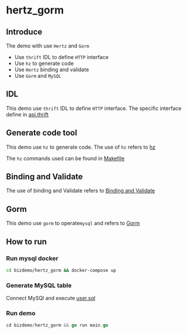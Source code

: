 # hertz_gorm

## Introduce

The demo with use `Hertz` and `Gorm`

- Use `thrift` IDL to define `HTTP` interface
- Use `hz` to generate code
- Use `Hertz` binding and validate
- Use `Gorm` and `MySQL`

## IDL

This demo use `thrift` IDL to define `HTTP` interface. The specific interface define in [api.thrift](idl/api.thrift)

## Generate code tool

This demo use `hz` to generate code. The use of `hz` refers
to [hz](https://www.cloudwego.io/docs/hertz/tutorials/toolkit/toolkit/)

The `hz` commands used can be found in [Makefile](Makefile)

## Binding and Validate

The use of binding and Validate refers
to [Binding and Validate](https://www.cloudwego.io/docs/hertz/tutorials/basic-feature/binding-and-validate/)

## Gorm

This demo use `gorm` to operate`mysql` and refers to [Gorm](https://gorm.io/)

## How to run

### Run mysql docker

```bash
cd bizdemo/hertz_gorm && docker-compose up
```

### Generate MySQL table

Connect MySQl and execute [user.sql](biz/model/sql/user.sql)

### Run demo

```go
cd bizdemo/hertz_gorm && go run main.go
```